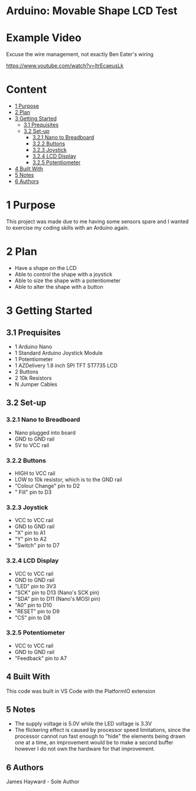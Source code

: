 # Arduino: Movable Shape LCD Test

# Example Video

Excuse the wire management, not exactly Ben Eater's wiring

https://www.youtube.com/watch?v=ltrEcaeusLk

# Content

- [1 Purpose](#1)
- [2 Plan](#2)
- [3 Getting Started](#3)
  - [3.1 Prequisites](#31)
  - [3.2 Set-up](#32)
    - [3.2.1 Nano to Breadboard](#321)
    - [3.2.2 Buttons](#322)
    - [3.2.3 Joystick](#323)
    - [3.2.4 LCD Display](#324)
    - [3.2.5 Potentiometer](#325)
- [4 Built With](#4)
- [5 Notes](#5)
- [6 Authors](#6)

# 1 Purpose <a name="1"></a>

This project was made due to me having some sensors spare and I wanted to
exercise my coding skills with an Arduino again.

# 2 Plan <a name="2"></a>

- Have a shape on the LCD
- Able to control the shape with a joystick
- Able to size the shape with a potentiometer
- Able to alter the shape with a button

# 3 Getting Started <a name="3"></a>

## 3.1 Prequisites <a name="31"></a>

- 1 Arduino Nano
- 1 Standard Arduino Joystick Module
- 1 Potentiometer
- 1 AZDelivery 1.8 inch SPI TFT ST7735 LCD  
- 2 Buttons
- 2 10k Resistors
- N Jumper Cables

## 3.2 Set-up <a name="32"></a>

### 3.2.1 Nano to Breadboard <a name="321"></a>

- Nano plugged into board
- GND to GND rail
- 5V to VCC rail

### 3.2.2 Buttons <a name="322"></a>

- HIGH to VCC rail
- LOW to 10k resistor, which is to the GND rail
- "Colour Change" pin to D2
- " Fill" pin to D3

### 3.2.3 Joystick <a name="323"></a>

- VCC to VCC rail
- GND to GND rail
- "X" pin to A1
- "Y" pin to A2
- "Switch" pin to D7

### 3.2.4 LCD Display <a name="324"></a>

- VCC to VCC rail
- GND to GND rail
- "LED" pin to 3V3
- "SCK" pin to D13 (Nano's SCK pin)
- "SDA" pin to D11 (Nano's MOSI pin)
- "A0" pin to D10
- "RESET" pin to D9
- "CS" pin to D8

### 3.2.5 Potentiometer <a name="325"></a>

- VCC to VCC rail
- GND to GND rail
- "Feedback" pin to A7

## 4 Built With <a name="4"></a>

This code was built in VS Code with the PlatformIO extension

## 5 Notes <a name="5"></a>

- The supply voltage is 5.0V while the LED voltage is 3.3V
- The flickering effect is caused by processor speed limitations,
  since the processor cannot run fast enough to "hide"
  the elements being drawn one at a time, an improvement would be
  to make a second buffer however I do not own the hardware for that improvement.

## 6 Authors <a name="6"></a>

James Hayward - Sole Author
